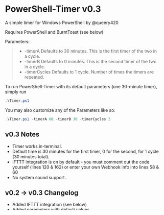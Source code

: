 # PowerShell-Timer v0.3
A simple timer for Windows PowerShell by @queery420

Requires PowerShell and BurntToast (see below)

Parameters:
> - -timerA
Defaults to 30 minutes. This is the first timer of the two in a cycle.
> - -timerB
Defaults to 0 minutes. This is the second timer of the two in a cycle.
> - -timerCycles
Defaults to 1 cycle. Number of times the timers are repeated.

To run PowerShell-Timer with its default parameters (one 30-minute timer), simply run
```PowerShell
.\Timer.ps1
```
You may also customize any of the Parameters like so:
```PowerShell
.\Timer.ps1 -timerA 60 -timerB 30 -timerCycles 3 
```

## v0.3 Notes
- Timer works in-terminal.
- Default time is 30 minutes for the first timer, 0 for the second, for 1 cycle (30 minutes total).
- IFTTT Integration is on by default - you must comment out the code yourself (lines 120 & 162) or enter your own Webhook info into lines 58 & 60
- No system sound support.

## v0.2 -> v0.3 Changelog
- Added IFTTT integration (see below)
- Added parameters with default values
- Added Alternating Timers with cycles

## v0.1 -> v0.2 Changelog
- Added notification support via BurntToast (see below)
- Cleaned up diction and formatted displayed information
- minor logic changes to the main loop (support for 1 min case)


## BurntToast
PowerShell-Timer requires the BurntToast module (https://github.com/Windos/BurntToast) to be installed. Enter the following line into PowerShell, say Yes, and you're good to go.

```PowerShell
  Install-Module -Name BurntToast
```

## IFTTT Support
PowerShell-Timer comes with IFTTT WebHook Support. To use this support, you will need to set up a custom WebHook on IFTTT.
When making your Event, the parameters used are only EventName, Value1 (length of the timer that just finished), and Value2 (total time remaining); Value3 is unused.

To enable IFTTT support, your Event Name will need to be entered into line 58...
```ps1
$YourEventName = "YOUR EVENT NAME HERE DELETE THIS OR THE SCRIPT WON'T WORK"
```
...and your webhook key (From https://ifttt.com/maker_webhooks/settings) will need to be entered into line 60
```ps1
$YourKey = "YOUR KEY HERE PUT IT HERE DELETE THIS AND PUT IT IN OR THIS SCRIPT WON'T WORK"
```
Alternatively, if you do not wish to use the WebHook integration, simply comment out lines 120 and 162, as below.
> Before:
```ps1
  $shutup = Send-IftttAppNotification -EventName $YourEventName -Key $YourKey -Value1 $timerA -Value2 $totalMinutes
```
```ps1
  $shutup = Send-IftttAppNotification -EventName $YourEventName -Key $YourKey -Value1 $timerB -Value2 $totalMinutes
```
> After:
```ps1
#  $shutup = Send-IftttAppNotification -EventName $YourEventName -Key $YourKey -Value1 $timerA -Value2 $totalMinutes
```
```ps1
#  $shutup = Send-IftttAppNotification -EventName $YourEventName -Key $YourKey -Value1 $timerB -Value2 $totalMinutes
```
